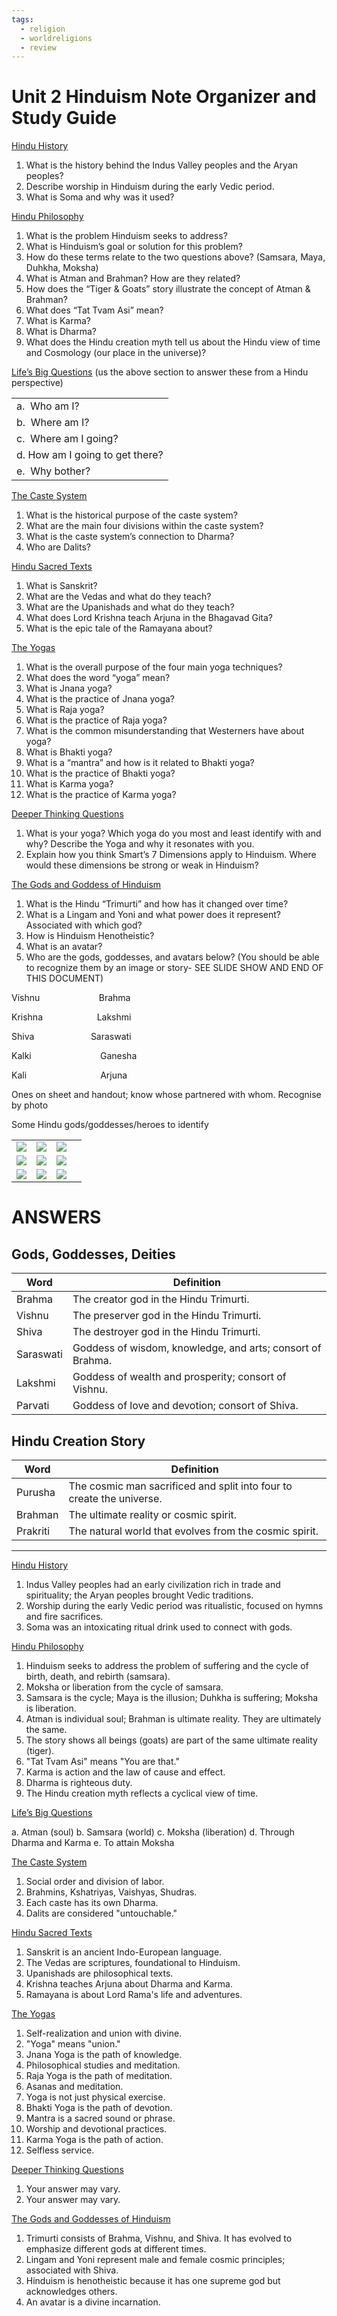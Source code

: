 ```yaml
---
tags:
  - religion
  - worldreligions
  - review
---
```

# Unit 2 Hinduism Note Organizer and Study Guide

<u>Hindu History</u>

1. What is the history behind the Indus Valley peoples and the Aryan peoples?
2. Describe worship in Hinduism during the early Vedic period.
3. What is Soma and why was it used?

<u>Hindu Philosophy</u>

1. What is the problem Hinduism seeks to address?
2. What is Hinduism’s goal or solution for this problem?
3. How do these terms relate to the two questions above? (Samsara, Maya, Duhkha, Moksha)
4. What is Atman and Brahman? How are they related?
5. How does the “Tiger & Goats” story illustrate the concept of Atman & Brahman?
6. What does “Tat Tvam Asi” mean?
7. What is Karma? 
8. What is Dharma?
9. What does the Hindu creation myth tell us about the Hindu view of time and Cosmology (our place in the universe)?

<u>Life’s Big Questions</u> (us the above section to answer these from a Hindu perspective)

|                                  |
| -------------------------------- |
| a.  Who am I?                    |
| b.  Where am I?                  |
| c.  Where am I going?            |
| d.  How am I going to get there? |
| e.  Why bother?                  | 



<u>The Caste System</u>

1. What is the historical purpose of the caste system?
2. What are the main four divisions within the caste system?
3. What is the caste system’s connection to Dharma?
4. Who are Dalits?

<u>Hindu Sacred Texts</u>

1. What is Sanskrit?
2. What are the Vedas and what do they teach?
3. What are the Upanishads and what do they teach?
4. What does Lord Krishna teach Arjuna in the Bhagavad Gita?
5. What is the epic tale of the Ramayana about?

<u>The Yogas</u>

1. What is the overall purpose of the four main yoga techniques?
2. What does the word “yoga” mean?
3. What is Jnana yoga?
4. What is the practice of Jnana yoga?
5. What is Raja yoga?
6. What is the practice of Raja yoga?
7. What is the common misunderstanding that Westerners have about yoga?
8. What is Bhakti yoga?
9. What is a “mantra” and how is it related to Bhakti yoga?
10. What is the practice of Bhakti yoga?
11. What is Karma yoga?
12. What is the practice of Karma yoga?

<u>Deeper Thinking Questions</u>

1. What is your yoga? Which yoga do you most and least identify with and why? Describe the Yoga and why it resonates with you.  
2. Explain how you think Smart’s 7 Dimensions apply to Hinduism. Where would these dimensions be strong or weak in Hinduism? 

<u>The Gods and Goddess of Hinduism</u>

1. What is the Hindu “Trimurti” and how has it changed over time?
2. What is a Lingam and Yoni and what power does it represent? Associated with which god?
3. How is Hinduism Henotheistic?
4. What is an avatar?
5. Who are the gods, goddesses, and avatars below? (You should be able to recognize them by an image or story- SEE SLIDE SHOW AND END OF THIS DOCUMENT)

Vishnu                        Brahma

Krishna                      Lakshmi       

Shiva                       Saraswati                 

Kalki                            Ganesha

Kali                              Arjuna

Ones on sheet and handout; know whose partnered with whom. Recognise by photo

  

Some Hindu gods/goddesses/heroes to identify

|                                                                                                                                                                                                |                                                                                                                                                                                                |                                                                                                                                                                                                |     |
| ---------------------------------------------------------------------------------------------------------------------------------------------------------------------------------------------- | ---------------------------------------------------------------------------------------------------------------------------------------------------------------------------------------------- | ---------------------------------------------------------------------------------------------------------------------------------------------------------------------------------------------- | --- |
| ![](https://lh6.googleusercontent.com/ds53QTmON4bctIY2CvjAaDxIYr0T1A2N62urOxtdwFU95h9C204O-Cwpz-q_GBekefkHW0ijAyhrQtEDFP--nMwkDJGdzZpyhL5p4iP40Z-gyK5o_jLV2f2gJLJm65qSWDAU_86nkswZTajxKoT7AKw) | ![](https://lh3.googleusercontent.com/ih0RL7N_2aUHcukYEigWrjpmS8ZuT0f6q0wHO1reMSqqKCEp5-B6ulzcwecRdfuStqDr-DftFyMcQw7anPn1oOwN7ahSaQ7ADBXN5oYPohC_f5oEP-pgbgRX94kxYrBUB3O-wvaxjERPxhTj-g2iaRA) | ![](https://lh3.googleusercontent.com/fQER-j6ZL-K7Rowzxg0PsjAVT2rLFKgA8bpcNxuMhfkB8BAVTVlfoyCceOrQ_ZHYp8dICDXzpwB9DzuMbWJc0sg8NtPso_a8uWYSZJA7rG-lj3RERfCKKgKv_vBWgq7nqBrGPjgUbGmVC-NIS45Qwys) |     |
| ![](https://lh3.googleusercontent.com/iHe_bByamN-xN1D4l024PxGq0EzXo9cYyGA_lTmbHDWFB5RNwzBZYXWd20dqr71kDsUOA7cv8rLmUS-WoXnTExQ5iKB9sGZm3CaHO6BGFjGWwQlN_CXqnx-UMbxWba_mvj2SNOvqKEPYfKBEhqOcsX8) | ![](https://lh4.googleusercontent.com/DgzGmyPM6VWv2s9qvkJ3tDCURNodO92qwoWGP5fZswzd5OfKHdmyQySrfLhTaHxs8QKagrSBH5-OxnQLAsVaKNDgo5S5YLPLClfEaT12suQUVWSVKy7QNNoZCsPhEnwF3g-avkzVTaykNjdVMve_LFg) | ![](https://lh6.googleusercontent.com/00ytajcVxROx9O8TRvRLGCmSqRf0iVjP-q33VDsQzkE6-5VzkNiMq9N4FbtkDgaKcsil7Q_-vXNufpD-BgoJA0FfCO8JASRdA582o985H4SdvIT3LzMY7RywMcIk9ybOZs4MsqagwMgnBHyXQEiB48U) |     |
| ![](https://lh4.googleusercontent.com/XhdVJTMUN-ol1NoeT7CtUjlfU8AdQxL3t1CGDb3V8tJkzENn8Dk2kCQz5DUxkyHwOBSdW-pcBh4TnXRN3ODlvr_ugllG2veVxNirnbpyRQ9bomMb4CzsFZviW6IkD1EKxHCfyiu5Y_dR3pwAo3A4aq8) | ![](https://lh4.googleusercontent.com/kVqTOaKsto2z92QOcFy4W5WYd1SmsHtzmqVEfbVX_O7wpM_tMqbe7EJLHQmbPhzlr6mar4K6JENsTQvIjV7kOgTW2nI6JJ6XfNuN-mfuSFm_ejPxv3zJFWE0zKp3KxxaCDsnATBkmrNfjYobOnhLqh0) | ![](https://lh6.googleusercontent.com/1Zfetg_Xgd8Sdz5n4jNXWNyOKTTl3BO4NSITuXZ18ZpiQLl13hiVAAKlKMtEiWQPENHiDmu9CkJxt-124g7T-a4SQxHbdXeNz6BgUFOFimqY3px2g2Uk0-tcAC3SACCAYUqCtGEGMHJL2qKOJ1nUC-w) |     | 

# ANSWERS
## Gods, Goddesses, Deities

|Word|Definition|
|---|---|
|Brahma|The creator god in the Hindu Trimurti.|
|Vishnu|The preserver god in the Hindu Trimurti.|
|Shiva|The destroyer god in the Hindu Trimurti.|
|Saraswati|Goddess of wisdom, knowledge, and arts; consort of Brahma.|
|Lakshmi|Goddess of wealth and prosperity; consort of Vishnu.|
|Parvati|Goddess of love and devotion; consort of Shiva.|

## Hindu Creation Story

|Word|Definition|
|---|---|
|Purusha|The cosmic man sacrificed and split into four to create the universe.|
|Brahman|The ultimate reality or cosmic spirit.|
|Prakriti|The natural world that evolves from the cosmic spirit.|

---

<u>Hindu History</u>

1. Indus Valley peoples had an early civilization rich in trade and spirituality; the Aryan peoples brought Vedic traditions.
2. Worship during the early Vedic period was ritualistic, focused on hymns and fire sacrifices.
3. Soma was an intoxicating ritual drink used to connect with gods.

<u>Hindu Philosophy</u>

1. Hinduism seeks to address the problem of suffering and the cycle of birth, death, and rebirth (samsara).
2. Moksha or liberation from the cycle of samsara.
3. Samsara is the cycle; Maya is the illusion; Duhkha is suffering; Moksha is liberation.
4. Atman is individual soul; Brahman is ultimate reality. They are ultimately the same.
5. The story shows all beings (goats) are part of the same ultimate reality (tiger).
6. "Tat Tvam Asi" means "You are that."
7. Karma is action and the law of cause and effect.
8. Dharma is righteous duty.
9. The Hindu creation myth reflects a cyclical view of time.

<u>Life’s Big Questions</u>

a. Atman (soul) b. Samsara (world) c. Moksha (liberation) d. Through Dharma and Karma e. To attain Moksha

<u>The Caste System</u>

1. Social order and division of labor.
2. Brahmins, Kshatriyas, Vaishyas, Shudras.
3. Each caste has its own Dharma.
4. Dalits are considered "untouchable."

<u>Hindu Sacred Texts</u>

1. Sanskrit is an ancient Indo-European language.
2. The Vedas are scriptures, foundational to Hinduism.
3. Upanishads are philosophical texts.
4. Krishna teaches Arjuna about Dharma and Karma.
5. Ramayana is about Lord Rama's life and adventures.

<u>The Yogas</u>

1. Self-realization and union with divine.
2. "Yoga" means "union."
3. Jnana Yoga is the path of knowledge.
4. Philosophical studies and meditation.
5. Raja Yoga is the path of meditation.
6. Asanas and meditation.
7. Yoga is not just physical exercise.
8. Bhakti Yoga is the path of devotion.
9. Mantra is a sacred sound or phrase.
10. Worship and devotional practices.
11. Karma Yoga is the path of action.
12. Selfless service.

<u>Deeper Thinking Questions</u>

1. Your answer may vary.
2. Your answer may vary.

<u>The Gods and Goddesses of Hinduism</u>

1. Trimurti consists of Brahma, Vishnu, and Shiva. It has evolved to emphasize different gods at different times.
2. Lingam and Yoni represent male and female cosmic principles; associated with Shiva.
3. Hinduism is henotheistic because it has one supreme god but acknowledges others.
4. An avatar is a divine incarnation.
